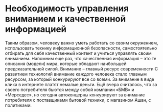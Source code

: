 # Необходимость управления вниманием и качественной информацией

Таким образом, человеку важно уметь работать со своим окружением, использовать технику информационной безопасности, самостоятельно отбирать для себя качественный контент и учиться управлять своим вниманием. Напомним еще раз, что качественная информация – это те описания (модели) мира, которые обладают наибольшей предсказательной силой. 
Внимание – главный ресурс современности
С развитием технологий внимание каждого человека стало главным ресурсом, за который конкурируют все со всеми. За внимание в виде клика в интернете платят немалые деньги. Ещё вчера считалось, что за своего потребителя бьются между собой компании «БМВ» и «Мерседес», но сегодня автоконцерны конкурируют за внимание потребителя с поставщиками бытовой техники, с магазином Ашан, с политиками.
